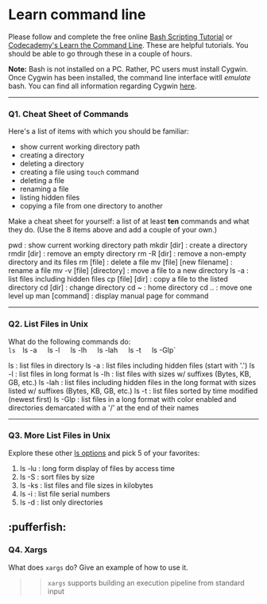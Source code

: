 # Learn command line

Please follow and complete the free online [Bash Scripting Tutorial](https://ryanstutorials.net/bash-scripting-tutorial/) or [Codecademy's Learn the Command Line](https://www.codecademy.com/learn/learn-the-command-line). These are helpful tutorials. You should be able to go through these in a couple of hours.

**Note:** Bash is not installed on a PC. Rather, PC users must install Cygwin. Once Cygwin has been installed, the command line interface witll _emulate_ bash. You can find all information regarding Cygwin [here](https://www.cygwin.com/).

---

### Q1.  Cheat Sheet of Commands  

Here's a list of items with which you should be familiar:  
* show current working directory path
* creating a directory
* deleting a directory
* creating a file using `touch` command
* deleting a file
* renaming a file
* listing hidden files
* copying a file from one directory to another

Make a cheat sheet for yourself: a list of at least **ten** commands and what they do.  (Use the 8 items above and add a couple of your own.)  

>> 

pwd : show current working directory path
mkdir [dir] : create a directory
rmdir [dir] : remove an empty directory
rm -R [dir] : remove a non-empty directory and its files
rm [file] : delete a file
mv [file] [new filename] : rename a file
mv -v [file] [directory] : move a file to a new directory
ls -a : list files including hidden files
cp [file] [dir] : copy a file to the listed directory
cd [dir] : change directory
cd ~ : home directory
cd .. : move one level up 
man [command] : display manual page for command

---

### Q2.  List Files in Unix   

What do the following commands do:  
`ls 
`ls -a`  
`ls -l`  
`ls -lh`  
`ls -lah`  
`ls -t`  
`ls -Glp`  

> > 

ls : list files in directory
ls -a : list files including hidden files (start with '.')
ls -l : list files in long format
ls -lh : list files with sizes w/ suffixes (Bytes, KB, GB, etc.)
ls -lah : list files including hidden files in the long format with sizes listed w/ suffixes (Bytes, KB, GB, etc.)
ls -t : list files sorted by time modified (newest first)
ls -Glp : list files in a long format with color enabled and directories demarcated with a '/' at the end of their names

---

### Q3.  More List Files in Unix  

Explore these other [ls options](http://www.techonthenet.com/unix/basic/ls.php) and pick 5 of your favorites:

> > 

1. ls -lu : long form display of files by access time
2. ls -S : sort files by size
3. ls -ks : list files and file sizes in kilobytes
4. ls -i : list file serial numbers
5. ls -d : list only directories

:pufferfish:
---

### Q4.  Xargs   

What does `xargs` do? Give an example of how to use it.

> >  `xargs` supports building an execution pipeline from standard input

 

